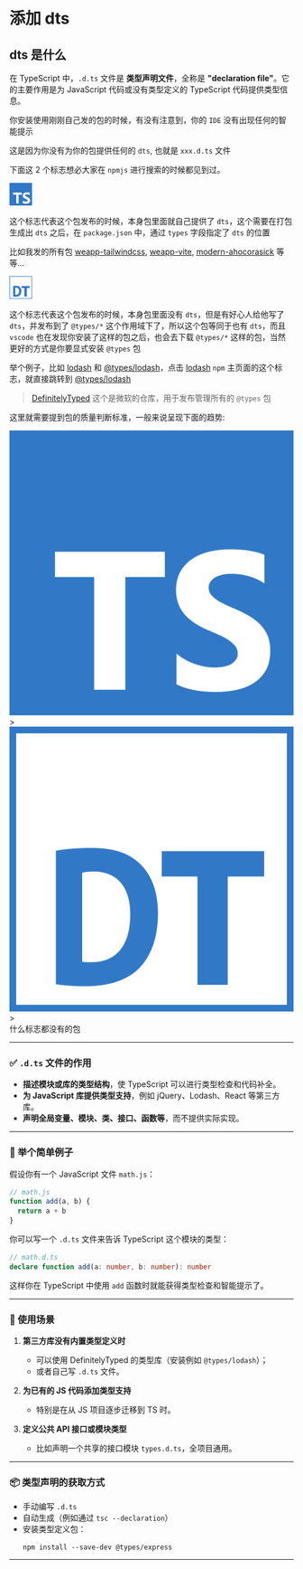 # 添加 dts

## dts 是什么

在 TypeScript 中，`.d.ts` 文件是 **类型声明文件**，全称是 **"declaration file"**。它的主要作用是为 JavaScript 代码或没有类型定义的 TypeScript 代码提供类型信息。

你安装使用刚刚自己发的包的时候，有没有注意到，你的 `IDE` 没有出现任何的智能提示

这是因为你没有为你的包提供任何的 `dts`, 也就是 `xxx.d.ts` 文件

下面这 2 个标志想必大家在 `npmjs` 进行搜索的时候都见到过。

<img width="40" src="./assets/npm-ts.svg" />

这个标志代表这个包发布的时候，本身包里面就自己提供了 `dts`，这个需要在打包生成出 `dts` 之后，在 `package.json` 中，通过 `types` 字段指定了 `dts` 的位置

比如我发的所有包 [weapp-tailwindcss](https://www.npmjs.com/package/weapp-tailwindcss), [weapp-vite](https://www.npmjs.com/package/weapp-vite), [modern-ahocorasick](https://www.npmjs.com/package/modern-ahocorasick) 等等...

<img width="40" src="./assets/npm-dt.svg" />

这个标志代表这个包发布的时候，本身包里面没有 `dts`，但是有好心人给他写了 `dts`，并发布到了 `@types/*` 这个作用域下了，所以这个包等同于也有 `dts`，而且 `vscode` 也在发现你安装了这样的包之后，也会去下载 `@types/*` 这样的包，当然更好的方式是你要显式安装 `@types` 包

举个例子，比如 [lodash](https://www.npmjs.com/package/lodash) 和 [@types/lodash](https://www.npmjs.com/package/@types/lodash)，点击 [lodash](https://www.npmjs.com/package/lodash) `npm` 主页面的这个标志，就直接跳转到 [@types/lodash](https://www.npmjs.com/package/@types/lodash)

> [DefinitelyTyped](https://github.com/DefinitelyTyped/DefinitelyTyped) 这个是微软的仓库，用于发布管理所有的 `@types` 包

这里就需要提到包的质量判断标准，一般来说呈现下面的趋势:

<div class="flex justify-center">
<div class="flex items-center border p-6">

<img class="w-12" src="./assets/npm-ts.svg" />
<div class="text-5xl mx-5">></div>
<img class="w-12" src="./assets/npm-dt.svg" />
<div class="text-5xl mx-5">></div>
<div>什么标志都没有的包</div>
</div>
</div>

---

### ✅ `.d.ts` 文件的作用

- **描述模块或库的类型结构**，使 TypeScript 可以进行类型检查和代码补全。
- **为 JavaScript 库提供类型支持**，例如 jQuery、Lodash、React 等第三方库。
- **声明全局变量、模块、类、接口、函数等**，而不提供实际实现。

---

### 🧠 举个简单例子

假设你有一个 JavaScript 文件 `math.js`：

```js
// math.js
function add(a, b) {
  return a + b
}
```

你可以写一个 `.d.ts` 文件来告诉 TypeScript 这个模块的类型：

```ts
// math.d.ts
declare function add(a: number, b: number): number
```

这样你在 TypeScript 中使用 `add` 函数时就能获得类型检查和智能提示了。

---

### 🧰 使用场景

1. **第三方库没有内置类型定义时**

   - 可以使用 DefinitelyTyped 的类型库（安装例如 `@types/lodash`）；
   - 或者自己写 `.d.ts` 文件。

2. **为已有的 JS 代码添加类型支持**

   - 特别是在从 JS 项目逐步迁移到 TS 时。

3. **定义公共 API 接口或模块类型**
   - 比如声明一个共享的接口模块 `types.d.ts`，全项目通用。

---

### 📦 类型声明的获取方式

- 手动编写 `.d.ts`
- 自动生成（例如通过 `tsc --declaration`）
- 安装类型定义包：
  ```
  npm install --save-dev @types/express
  ```

---
